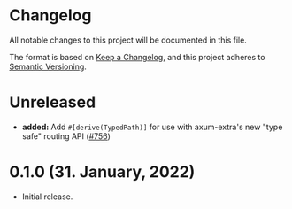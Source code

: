 # Changelog

All notable changes to this project will be documented in this file.

The format is based on [Keep a Changelog](https://keepachangelog.com/en/1.0.0/),
and this project adheres to [Semantic Versioning](https://semver.org/spec/v2.0.0.html).

# Unreleased

- **added:** Add `#[derive(TypedPath)]` for use with axum-extra's new "type safe" routing API ([#756])

# 0.1.0 (31. January, 2022)

- Initial release.

[#756]: https://github.com/tokio-rs/axum/pull/756
